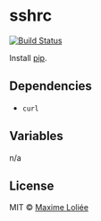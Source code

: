 # sshrc

[![Build Status](https://travis-ci.org/loliee/install-scripts.svg?branch=master)](https://travis-ci.org/loliee/install-scripts)

Install [pip](https://github.com/Russell91/sshrc).

## Dependencies

- `curl`

## Variables

n/a

## License

MIT © [Maxime Loliée](https://github.com/loliee/)
